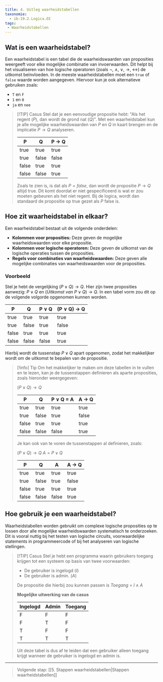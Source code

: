 ```yaml
---
title: 4. Uitleg waarheidstabellen
taxonomie:
  - ib-19.2.Logica.OI
tags:
 - Waarheidstabellen
---
```


## Wat is een waarheidstabel?
Een waarheidstabel is een tabel die de waarheidswaarden van proposities weergeeft voor elke mogelijke combinatie van invoerwaarden. Dit helpt bij het visualiseren van hoe logische operatoren (zoals $\neg, \ \wedge, \ \vee, \ \to, \ \leftrightarrow$) de uitkomst beïnvloeden. In de meeste waarheidstabellen moet een `true` of `false` waarde worden aangegeven. Hiervoor kun je ook alternatieve gebruiken zoals: 
- `T` en `F`
- `1` en `0`
- `ja` en `nee`

> [!TIP] Casus
> Stel dat je een eenvoudige propositie hebt: "Als het regent ($P$), dan wordt de grond nat ($Q$)". Met een waarheidstabel kun je alle mogelijke waarheidswaarden van $P$ en $Q$ in kaart brengen en de implicatie $P \to Q$ analyseren.
> 
> |P|Q|P → Q|
> |---|---|---|
> |true|true|true|
> |true|false|false|
> |false|true|true|
> |false|false|true|
> 
> Zoals te zien is, is dat als $P = false$, dan wordt de propositie $P \to Q$ altijd true. Dit komt doordat er niet gespecificeerd is wat er zou moeten gebeuren als het niet regent. Bij de logica, wordt dan standaard de propositie op true gezet als $P$ false is.

## Hoe zit waarheidstabel in elkaar?
Een waarheidstabel bestaat uit de volgende onderdelen:
- **Kolommen voor proposities:** Deze geven de mogelijke waarheidswaarden voor elke propositie.
- **Kolommen voor logische operatoren:** Deze geven de uitkomst van de logische operaties tussen de proposities.
- **Regels voor combinaties van waarheidswaarden:** Deze geven alle mogelijke combinaties van waarheidswaarden voor de proposities.

### Voorbeeld
Stel je hebt de vergelijking $(P \vee Q) \to Q$. Hier zijn twee proposities aanwezig: $P \vee Q$ en $(Uitkomst \ van \ P \vee Q) \to Q$. In een tabel vorm zou dit op de volgende volgorde opgenomen kunnen worden.

| P     | Q     | P ∨ Q | (P ∨ Q) → Q |
| ----- | ----- | ----- | ----------- |
| true  | true  | true  | true        |
| true  | false | true  | false       |
| false | true  | true  | true        |
| false | false | false | true        |

Hierbij wordt de tussenstap $P \vee Q$ apart opgenomen, zodat het makkelijker wordt om de uitkomst te bepalen van de propositie.

> [!info] Tip
> Om het makkelijker te maken om deze tabellen in te vullen en te lezen, kan je de tussenstappen definieren als aparte proposities, zoals hieronder weergegeven:
> 
> $(P \vee Q) \to Q$
> 
> | P     | Q     | P ∨ Q = A | A → Q |
> | ----- | ----- | ----- | ----------- |
> | true  | true  | true  | true        |
> | true  | false | true  | false       |
> | false | true  | true  | true        |
> | false | false | false | true        |
> 
> Je kan ook van te voren de tussenstappen al definieren, zoals:
> 
> $(P \vee Q) \to Q$
> $A = P \vee Q$
> 
> | P     | Q     |  A | A → Q |
> | ----- | ----- | ----- | ----------- |
> | true  | true  | true  | true        |
> | true  | false | true  | false       |
> | false | true  | true  | true        |
> | false | false | false | true        |

## Hoe gebruik je een waarheidstabel?
Waarheidstabellen worden gebruikt om complexe logische proposities op te lossen door alle mogelijke waarheidswaarden systematisch te onderzoeken. Dit is vooral nuttig bij het testen van logische circuits, voorwaardelijke statements in programmeercode of bij het analyseren van logische stellingen.

> [!TIP] Casus
> Stel je hebt een programma waarin gebruikers toegang krijgen tot een systeem op basis van twee voorwaarden:
> - De gebruiker is ingelogd ($I$)
> - De gebruiker is admin. ($A$)
> 
> De propositie die hierbij zou kunnen passen is $Toegang \ = \  I \wedge A$
> 
> **Mogelijke uitwerking van de casus**
> 
> | Ingelogd | Admin  | Toegang |
> | -------- | -----  | ------- |
> | F     | F    | F    |
> | F     | T   | F   |
> | T     | F    | F   |
> | T     | T  | T   |
>
> Uit deze tabel is dus af te leiden dat een gebruiker alleen toegang krijgt wanneer de gebruiker is ingelogd en admin is. 

---

> Volgende stap: [[5. Stappen waarheidstabellen|Stappen waarheidstabellen]]
